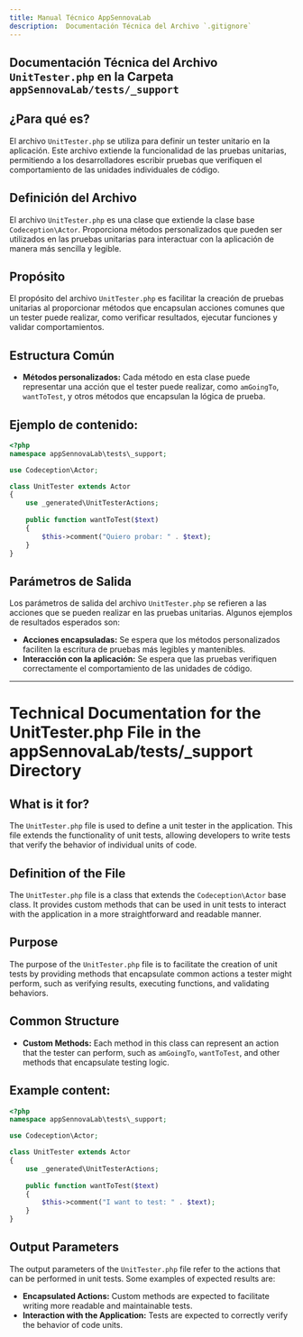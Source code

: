 ```yaml
---
title: Manual Técnico AppSennovaLab
description:  Documentación Técnica del Archivo `.gitignore`
---
```


## Documentación Técnica del Archivo `UnitTester.php` en la Carpeta `appSennovaLab/tests/_support`

## ¿Para qué es?
El archivo `UnitTester.php` se utiliza para definir un tester unitario en la aplicación. Este archivo extiende la funcionalidad de las pruebas unitarias, permitiendo a los desarrolladores escribir pruebas que verifiquen el comportamiento de las unidades individuales de código.

## Definición del Archivo
El archivo `UnitTester.php` es una clase que extiende la clase base `Codeception\Actor`. Proporciona métodos personalizados que pueden ser utilizados en las pruebas unitarias para interactuar con la aplicación de manera más sencilla y legible.

## Propósito
El propósito del archivo `UnitTester.php` es facilitar la creación de pruebas unitarias al proporcionar métodos que encapsulan acciones comunes que un tester puede realizar, como verificar resultados, ejecutar funciones y validar comportamientos.

## Estructura Común
- **Métodos personalizados:** Cada método en esta clase puede representar una acción que el tester puede realizar, como `amGoingTo`, `wantToTest`, y otros métodos que encapsulan la lógica de prueba.

## Ejemplo de contenido:
```php
<?php
namespace appSennovaLab\tests\_support;

use Codeception\Actor;

class UnitTester extends Actor
{
    use _generated\UnitTesterActions;
    
    public function wantToTest($text)
    {
        $this->comment("Quiero probar: " . $text);
    }
}
```

## Parámetros de Salida
Los parámetros de salida del archivo `UnitTester.php` se refieren a las acciones que se pueden realizar en las pruebas unitarias. Algunos ejemplos de resultados esperados son:

- **Acciones encapsuladas:** Se espera que los métodos personalizados faciliten la escritura de pruebas más legibles y mantenibles.
- **Interacción con la aplicación:** Se espera que las pruebas verifiquen correctamente el comportamiento de las unidades de código.

---

# Technical Documentation for the UnitTester.php File in the appSennovaLab/tests/_support Directory

## What is it for?
The `UnitTester.php` file is used to define a unit tester in the application. This file extends the functionality of unit tests, allowing developers to write tests that verify the behavior of individual units of code.

## Definition of the File
The `UnitTester.php` file is a class that extends the `Codeception\Actor` base class. It provides custom methods that can be used in unit tests to interact with the application in a more straightforward and readable manner.

## Purpose
The purpose of the `UnitTester.php` file is to facilitate the creation of unit tests by providing methods that encapsulate common actions a tester might perform, such as verifying results, executing functions, and validating behaviors.

## Common Structure
- **Custom Methods:** Each method in this class can represent an action that the tester can perform, such as `amGoingTo`, `wantToTest`, and other methods that encapsulate testing logic.

## Example content:
```php
<?php
namespace appSennovaLab\tests\_support;

use Codeception\Actor;

class UnitTester extends Actor
{
    use _generated\UnitTesterActions;
    
    public function wantToTest($text)
    {
        $this->comment("I want to test: " . $text);
    }
}
```

## Output Parameters
The output parameters of the `UnitTester.php` file refer to the actions that can be performed in unit tests. Some examples of expected results are:

- **Encapsulated Actions:** Custom methods are expected to facilitate writing more readable and maintainable tests.
- **Interaction with the Application:** Tests are expected to correctly verify the behavior of code units.

